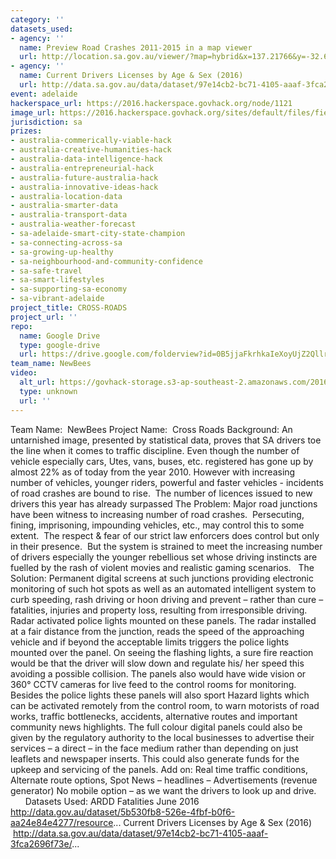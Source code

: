 ```yaml
---
category: ''
datasets_used:
- agency: ''
  name: Preview Road Crashes 2011-2015 in a map viewer
  url: http://location.sa.gov.au/viewer/?map=hybrid&x=137.21766&y=-32.650462&z=6&uids=130
- agency: ''
  name: Current Drivers Licenses by Age & Sex (2016)
  url: http://data.sa.gov.au/data/dataset/97e14cb2-bc71-4105-aaaf-3fca2696f73e/resource/4cdabee4-cca6-4226-aa7b-636a85434184/download/current-drivers-licences-by-age-and-sex-2016.csv
event: adelaide
hackerspace_url: https://2016.hackerspace.govhack.org/node/1121
image_url: https://2016.hackerspace.govhack.org/sites/default/files/field/image/CrossRoadsLogo_1.gif
jurisdiction: sa
prizes:
- australia-commerically-viable-hack
- australia-creative-humanities-hack
- australia-data-intelligence-hack
- australia-entrepreneurial-hack
- australia-future-australia-hack
- australia-innovative-ideas-hack
- australia-location-data
- australia-smarter-data
- australia-transport-data
- australia-weather-forecast
- sa-adelaide-smart-city-state-champion
- sa-connecting-across-sa
- sa-growing-up-healthy
- sa-neighbourhood-and-community-confidence
- sa-safe-travel
- sa-smart-lifestyles
- sa-supporting-sa-economy
- sa-vibrant-adelaide
project_title: CROSS-ROADS
project_url: ''
repo:
  name: Google Drive
  type: google-drive
  url: https://drive.google.com/folderview?id=0B5jjaFkrhkaIeXoyUjZ2QllrYXM&usp=sharing
team_name: NewBees
video:
  alt_url: https://govhack-storage.s3-ap-southeast-2.amazonaws.com/2016/crossroads.avi
  type: unknown
  url: ''
---
```


Team Name:  NewBees
Project Name:  Cross Roads
Background:
An untarnished image, presented by statistical data, proves that SA drivers toe the line when it comes to traffic discipline. Even though the number of vehicle especially cars, Utes, vans, buses, etc. registered has gone up by almost 22% as of today from the year 2010. However with increasing number of vehicles, younger riders, powerful and faster vehicles - incidents of road crashes are bound to rise.  The number of licences issued to new drivers this year has already surpassed
The Problem:
Major road junctions have been witness to increasing number of road crashes.  Persecuting, fining, imprisoning, impounding vehicles, etc., may control this to some extent.  The respect & fear of our strict law enforcers does control but only in their presence.  But the system is strained to meet the increasing number of drivers especially the younger rebellious set whose driving instincts are fuelled by the rash of violent movies and realistic gaming scenarios.  
The Solution:
Permanent digital screens at such junctions providing electronic monitoring of such hot spots as well as an automated intelligent system to curb speeding, rash driving or hoon driving and prevent – rather than cure – fatalities, injuries and property loss, resulting from irresponsible driving.
Radar activated police lights mounted on these panels. The radar installed at a fair distance from the junction, reads the speed of the approaching vehicle and if beyond the acceptable limits triggers the police lights mounted over the panel. On seeing the flashing lights, a sure fire reaction would be that the driver will slow down and regulate his/ her speed this avoiding a possible collision.
The panels also would have wide vision or 360° CCTV cameras for live feed to the control rooms for monitoring.   
Besides the police lights these panels will also sport Hazard lights which can be activated remotely from the control room, to warn motorists of road works, traffic bottlenecks, accidents, alternative routes and important community news highlights. The full colour digital panels could also be given by the regulatory authority to the local businesses to advertise their services – a direct – in the face medium rather than depending on just leaflets and newspaper inserts. This could also generate funds for the upkeep and servicing of the panels.
Add on: Real time traffic conditions, Alternate route options, Spot News – headlines – Advertisements (revenue generator)
No mobile option – as we want the drivers to look up and drive.
 
 
 
 
Datasets Used:
ARDD Fatalities June 2016
http://data.gov.au/dataset/5b530fb8-526e-4fbf-b0f6-aa24e84e4277/resource...
Current Drivers Licenses by Age & Sex (2016)
 http://data.sa.gov.au/data/dataset/97e14cb2-bc71-4105-aaaf-3fca2696f73e/...